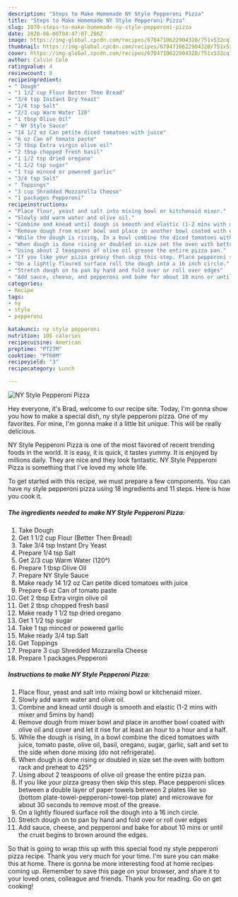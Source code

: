 ```yaml
---
description: "Steps to Make Homemade NY Style Pepperoni Pizza"
title: "Steps to Make Homemade NY Style Pepperoni Pizza"
slug: 1070-steps-to-make-homemade-ny-style-pepperoni-pizza
date: 2020-06-06T04:47:07.286Z
image: https://img-global.cpcdn.com/recipes/6704710622904320/751x532cq70/ny-style-pepperoni-pizza-recipe-main-photo.jpg
thumbnail: https://img-global.cpcdn.com/recipes/6704710622904320/751x532cq70/ny-style-pepperoni-pizza-recipe-main-photo.jpg
cover: https://img-global.cpcdn.com/recipes/6704710622904320/751x532cq70/ny-style-pepperoni-pizza-recipe-main-photo.jpg
author: Calvin Cole
ratingvalue: 4
reviewcount: 8
recipeingredient:
- " Dough"
- "1 1/2 cup Flour Better Then Bread"
- "3/4 tsp Instant Dry Yeast"
- "1/4 tsp Salt"
- "2/3 cup Warm Water 120"
- "1 tbsp Olive Oil"
- " NY Style Sauce"
- "14 1/2 oz Can petite diced tomatoes with juice"
- "6 oz Can of tomato paste"
- "2 tbsp Extra virgin olive oil"
- "2 tbsp chopped fresh basil"
- "1 1/2 tsp dried oregano"
- "1 1/2 tsp sugar"
- "1 tsp minced or powered garlic"
- "3/4 tsp Salt"
- " Toppings"
- "3 cup Shredded Mozzarella Cheese"
- "1 packages Pepperoni"
recipeinstructions:
- "Place flour, yeast and salt into mixing bowl or kitchenaid mixer."
- "Slowly add warm water and olive oil."
- "Combine and knead until dough is smooth and elastic (1-2 mins with mixer and 5mins by hand)"
- "Remove dough from mixer bowl and place in another bowl coated with olive oil and cover and let it rise for at least an hour to a hour and a half."
- "While the dough is rising, In a bowl combine the diced tomatoes with juice, tomato paste, olive oil, basil, oregano, sugar, garlic, salt and set to the side when done mixing (do not refrigerate)."
- "When dough is done rising or doubled in size set the oven with bottom rack and preheat to 425°"
- "Using about 2 teaspoons of olive oil grease the entire pizza pan."
- "If you like your pizza greasy then skip this step. Place pepperoni slices between a double layer of paper towels between 2 plates like so (bottom plate-towel-pepperoni-towel-top plate) and microwave for about 30 seconds to remove most of the grease."
- "On a lightly floured surface roll the dough into a 16 inch circle."
- "Stretch dough on to pan by hand and fold over or roll over edges"
- "Add sauce, cheese, and pepperoni and bake for about 10 mins or until the crust begins to brown around the edges."
categories:
- Recipe
tags:
- ny
- style
- pepperoni

katakunci: ny style pepperoni 
nutrition: 105 calories
recipecuisine: American
preptime: "PT27M"
cooktime: "PT60M"
recipeyield: "3"
recipecategory: Lunch

---
```



![NY Style Pepperoni Pizza](https://img-global.cpcdn.com/recipes/6704710622904320/751x532cq70/ny-style-pepperoni-pizza-recipe-main-photo.jpg)

Hey everyone, it's Brad, welcome to our recipe site. Today, I'm gonna show you how to make a special dish, ny style pepperoni pizza. One of my favorites. For mine, I'm gonna make it a little bit unique. This will be really delicious.

NY Style Pepperoni Pizza is one of the most favored of recent trending foods in the world. It is easy, it is quick, it tastes yummy. It is enjoyed by millions daily. They are nice and they look fantastic. NY Style Pepperoni Pizza is something that I've loved my whole life.




To get started with this recipe, we must prepare a few components. You can have ny style pepperoni pizza using 18 ingredients and 11 steps. Here is how you cook it.

<!--inarticleads1-->

##### The ingredients needed to make NY Style Pepperoni Pizza:

1. Take  Dough
1. Get 1 1/2 cup Flour (Better Then Bread)
1. Take 3/4 tsp Instant Dry Yeast
1. Prepare 1/4 tsp Salt
1. Get 2/3 cup Warm Water (120°)
1. Prepare 1 tbsp Olive Oil
1. Prepare  NY Style Sauce
1. Make ready 14 1/2 oz Can petite diced tomatoes with juice
1. Prepare 6 oz Can of tomato paste
1. Get 2 tbsp Extra virgin olive oil
1. Get 2 tbsp chopped fresh basil
1. Make ready 1 1/2 tsp dried oregano
1. Get 1 1/2 tsp sugar
1. Take 1 tsp minced or powered garlic
1. Make ready 3/4 tsp Salt
1. Get  Toppings
1. Prepare 3 cup Shredded Mozzarella Cheese
1. Prepare 1 packages Pepperoni




<!--inarticleads2-->

##### Instructions to make NY Style Pepperoni Pizza:

1. Place flour, yeast and salt into mixing bowl or kitchenaid mixer.
1. Slowly add warm water and olive oil.
1. Combine and knead until dough is smooth and elastic (1-2 mins with mixer and 5mins by hand)
1. Remove dough from mixer bowl and place in another bowl coated with olive oil and cover and let it rise for at least an hour to a hour and a half.
1. While the dough is rising, In a bowl combine the diced tomatoes with juice, tomato paste, olive oil, basil, oregano, sugar, garlic, salt and set to the side when done mixing (do not refrigerate).
1. When dough is done rising or doubled in size set the oven with bottom rack and preheat to 425°
1. Using about 2 teaspoons of olive oil grease the entire pizza pan.
1. If you like your pizza greasy then skip this step. Place pepperoni slices between a double layer of paper towels between 2 plates like so (bottom plate-towel-pepperoni-towel-top plate) and microwave for about 30 seconds to remove most of the grease.
1. On a lightly floured surface roll the dough into a 16 inch circle.
1. Stretch dough on to pan by hand and fold over or roll over edges
1. Add sauce, cheese, and pepperoni and bake for about 10 mins or until the crust begins to brown around the edges.




So that is going to wrap this up with this special food ny style pepperoni pizza recipe. Thank you very much for your time. I'm sure you can make this at home. There is gonna be more interesting food at home recipes coming up. Remember to save this page on your browser, and share it to your loved ones, colleague and friends. Thank you for reading. Go on get cooking!
